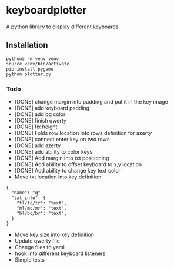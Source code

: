 # keyboardplotter
A python library to display different keyboards

## Installation
```
python3 -m venv venv
source venv/bin/activate
pip install pygame
python plotter.py
```

### Todo
- [DONE] change margin into padding and put it in the key image
- [DONE] add keyboard padding
- [DONE] add bg color
- [DONE] finish qwerty
- [DONE] fix height
- [DONE] Folds row location into rows definition for azerty
- [DONE] connect enter key on two rows
- [DONE] add azerty
- [DONE] add ability to color keys
- [DONE] Add margin into txt positioning
- [DONE] Add ability to offset keyboard to x,y location
- [DONE] Add ability to change key text color
- Move txt location into key definition
```
{
  "name": "q"
  "txt_info": {
    "tl/tc/tr": "text",
    "ml/mc/mr": "text",
    "bl/bc/br": "text",
  }
}
```
- Move key size into key definition
- Update qwerty file
- Change files to yaml
- hook into different keyboard listeners
- Simple tests
